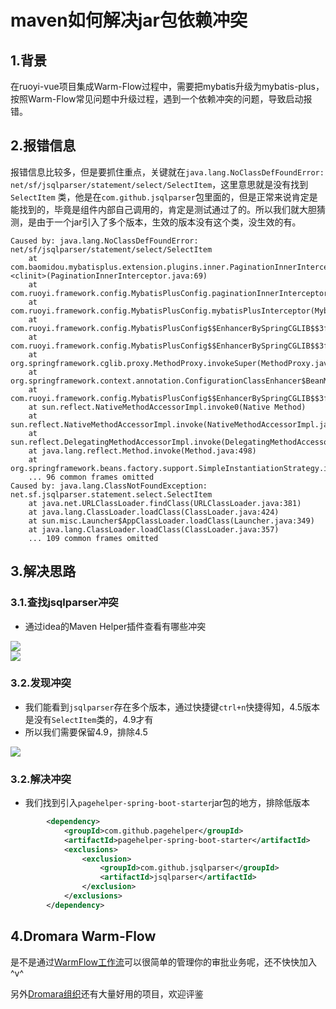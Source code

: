 # **maven如何解决jar包依赖冲突**

## **1.背景**
在ruoyi-vue项目集成Warm-Flow过程中，需要把mybatis升级为mybatis-plus，按照Warm-Flow常见问题中升级过程，遇到一个依赖冲突的问题，导致启动报错。


## **2.报错信息**
报错信息比较多，但是要抓住重点，关键就在`java.lang.NoClassDefFoundError: net/sf/jsqlparser/statement/select/SelectItem`，这里意思就是没有找到`SelectItem`
类，他是在`com.github.jsqlparser`包里面的，但是正常来说肯定是能找到的，毕竟是组件内部自己调用的，肯定是测试通过了的。所以我们就大胆猜测，是由于一个jar引入了多个版本，生效的版本没有这个类，没生效的有。

```text
Caused by: java.lang.NoClassDefFoundError: net/sf/jsqlparser/statement/select/SelectItem
	at com.baomidou.mybatisplus.extension.plugins.inner.PaginationInnerInterceptor.<clinit>(PaginationInnerInterceptor.java:69)
	at com.ruoyi.framework.config.MybatisPlusConfig.paginationInnerInterceptor(MybatisPlusConfig.java:39)
	at com.ruoyi.framework.config.MybatisPlusConfig.mybatisPlusInterceptor(MybatisPlusConfig.java:26)
	at com.ruoyi.framework.config.MybatisPlusConfig$$EnhancerBySpringCGLIB$$3f80bf90.CGLIB$mybatisPlusInterceptor$2(<generated>)
	at com.ruoyi.framework.config.MybatisPlusConfig$$EnhancerBySpringCGLIB$$3f80bf90$$FastClassBySpringCGLIB$$e2db53ed.invoke(<generated>)
	at org.springframework.cglib.proxy.MethodProxy.invokeSuper(MethodProxy.java:244)
	at org.springframework.context.annotation.ConfigurationClassEnhancer$BeanMethodInterceptor.intercept(ConfigurationClassEnhancer.java:331)
	at com.ruoyi.framework.config.MybatisPlusConfig$$EnhancerBySpringCGLIB$$3f80bf90.mybatisPlusInterceptor(<generated>)
	at sun.reflect.NativeMethodAccessorImpl.invoke0(Native Method)
	at sun.reflect.NativeMethodAccessorImpl.invoke(NativeMethodAccessorImpl.java:62)
	at sun.reflect.DelegatingMethodAccessorImpl.invoke(DelegatingMethodAccessorImpl.java:43)
	at java.lang.reflect.Method.invoke(Method.java:498)
	at org.springframework.beans.factory.support.SimpleInstantiationStrategy.instantiate(SimpleInstantiationStrategy.java:154)
	... 96 common frames omitted
Caused by: java.lang.ClassNotFoundException: net.sf.jsqlparser.statement.select.SelectItem
	at java.net.URLClassLoader.findClass(URLClassLoader.java:381)
	at java.lang.ClassLoader.loadClass(ClassLoader.java:424)
	at sun.misc.Launcher$AppClassLoader.loadClass(Launcher.java:349)
	at java.lang.ClassLoader.loadClass(ClassLoader.java:357)
	... 109 common frames omitted
```

## **3.解决思路**
### **3.1.查找jsqlparser冲突**
- 通过idea的Maven Helper插件查看有哪些冲突

<div><img src="https://foruda.gitee.com/images/1744767030039428574/2865b1ad_2218307.png" /></div>
<div><img src="https://foruda.gitee.com/images/1744767056213853982/3eacd79a_2218307.png" /></div>

### **3.2.发现冲突**

- 我们能看到`jsqlparser`存在多个版本，通过快捷键`ctrl+n`快捷得知，4.5版本是没有`SelectItem`类的，4.9才有
- 所以我们需要保留4.9，排除4.5
<div><img src="https://foruda.gitee.com/images/1744768967010407869/d064f5ee_2218307.png" /></div>

### **3.2.解决冲突**
- 我们找到引入`pagehelper-spring-boot-starter`jar包的地方，排除低版本

```xml {5-8}
        <dependency>
            <groupId>com.github.pagehelper</groupId>
            <artifactId>pagehelper-spring-boot-starter</artifactId>
            <exclusions>
                <exclusion>
                    <groupId>com.github.jsqlparser</groupId>
                    <artifactId>jsqlparser</artifactId>
                </exclusion>
            </exclusions>
        </dependency>
```

## **4.Dromara Warm-Flow** 

是不是通过[WarmFlow工作流](https://gitee.com/dromara/warm-flow)可以很简单的管理你的审批业务呢，还不快快加入^v^

另外[Dromara组织](https://dromara.org.cn/)还有大量好用的项目，欢迎评鉴
